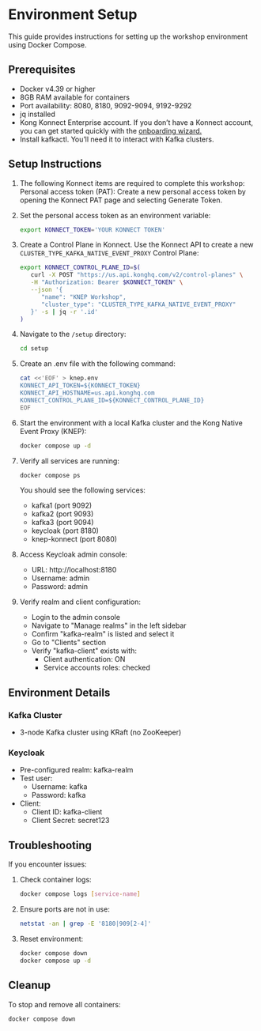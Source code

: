 # Environment Setup

This guide provides instructions for setting up the workshop environment using Docker Compose.

## Prerequisites

- Docker v4.39 or higher
- 8GB RAM available for containers
- Port availability: 8080, 8180, 9092-9094, 9192-9292
- jq installed
- Kong Konnect Enterprise account. If you don’t have a Konnect account, you can get started quickly with the [onboarding wizard.](https://konghq.com/products/kong-konnect/register?utm_medium=referral&utm_source=docs)
- Install kafkactl. You’ll need it to interact with Kafka clusters.

## Setup Instructions

1. The following Konnect items are required to complete this workshop:
   Personal access token (PAT): Create a new personal access token by opening the Konnect PAT page and selecting Generate Token.

1. Set the personal access token as an environment variable:

   ```bash
   export KONNECT_TOKEN='YOUR KONNECT TOKEN'
   ```

1. Create a Control Plane in Konnect. Use the Konnect API to create a new `CLUSTER_TYPE_KAFKA_NATIVE_EVENT_PROXY` Control Plane:

   ```bash
   export KONNECT_CONTROL_PLANE_ID=$(
      curl -X POST "https://us.api.konghq.com/v2/control-planes" \
      -H "Authorization: Bearer $KONNECT_TOKEN" \
      --json '{
         "name": "KNEP Workshop",
         "cluster_type": "CLUSTER_TYPE_KAFKA_NATIVE_EVENT_PROXY"
      }' -s | jq -r '.id'
   )
   ```

1. Navigate to the `/setup` directory:

   ```bash
   cd setup
   ```

1. Create an .env file with the following command:

   ```bash
   cat <<'EOF' > knep.env
   KONNECT_API_TOKEN=${KONNECT_TOKEN}
   KONNECT_API_HOSTNAME=us.api.konghq.com
   KONNECT_CONTROL_PLANE_ID=${KONNECT_CONTROL_PLANE_ID}
   EOF
   ```

1. Start the environment with a local Kafka cluster and the Kong Native Event Proxy (KNEP):

   ```bash
   docker compose up -d
   ```

1. Verify all services are running:

   ```bash
   docker compose ps
   ```

   You should see the following services:

   - kafka1 (port 9092)
   - kafka2 (port 9093)
   - kafka3 (port 9094)
   - keycloak (port 8180)
   - knep-konnect (port 8080)

1. Access Keycloak admin console:

   - URL: http://localhost:8180
   - Username: admin
   - Password: admin

1. Verify realm and client configuration:
   - Login to the admin console
   - Navigate to "Manage realms" in the left sidebar
   - Confirm "kafka-realm" is listed and select it
   - Go to "Clients" section
   - Verify "kafka-client" exists with:
     - Client authentication: ON
     - Service accounts roles: checked

## Environment Details

### Kafka Cluster

- 3-node Kafka cluster using KRaft (no ZooKeeper)

### Keycloak

- Pre-configured realm: kafka-realm
- Test user:
  - Username: kafka
  - Password: kafka
- Client:
  - Client ID: kafka-client
  - Client Secret: secret123

## Troubleshooting

If you encounter issues:

1. Check container logs:

   ```bash
   docker compose logs [service-name]
   ```

2. Ensure ports are not in use:

   ```bash
   netstat -an | grep -E '8180|909[2-4]'
   ```

3. Reset environment:
   ```bash
   docker compose down
   docker compose up -d
   ```

## Cleanup

To stop and remove all containers:

```bash
docker compose down
```
